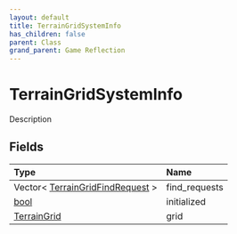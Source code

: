 ```yaml
---
layout: default
title: TerrainGridSystemInfo
has_children: false
parent: Class
grand_parent: Game Reflection
---
```

# TerrainGridSystemInfo
Description 

## Fields

| Type | Name |
|:-------------|:--------------|
| Vector< [TerrainGridFindRequest](/docs/game-reflection/classes/terrain_grid_find_request) > | find_requests |
| [bool](/docs/game-reflection/components/bool) | initialized |
| [TerrainGrid](/docs/game-reflection/classes/terrain_grid) | grid |


